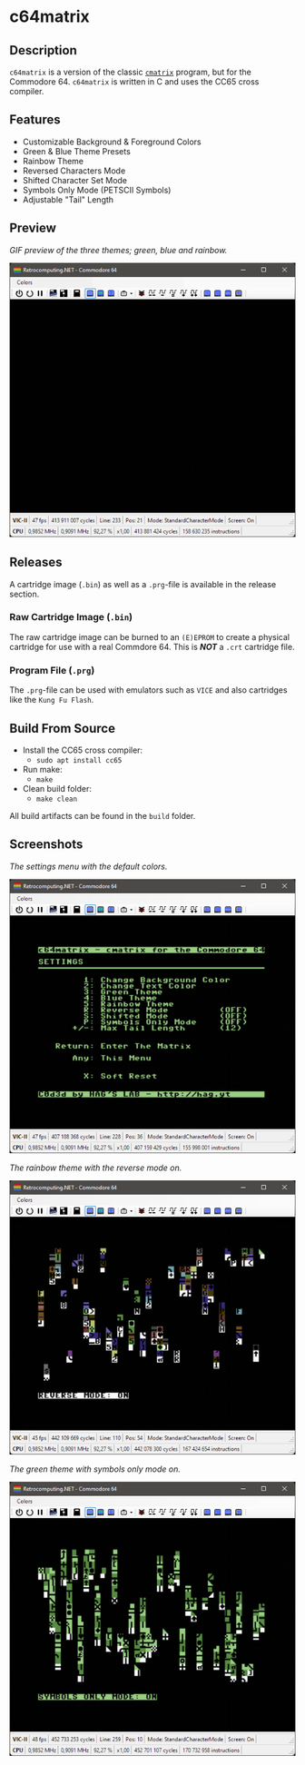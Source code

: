 # c64matrix


## Description

`c64matrix` is a version of the classic [`cmatrix`](https://www.asty.org/cmatrix/) program, but for the Commodore 64. `c64matrix` is written in C and uses the CC65 cross compiler.


## Features

- Customizable Background & Foreground Colors
- Green & Blue Theme Presets
- Rainbow Theme
- Reversed Characters Mode
- Shifted Character Set Mode
- Symbols Only Mode (PETSCII Symbols)
- Adjustable "Tail" Length


## Preview

*GIF preview of the three themes; green, blue and rainbow.*

![](screenshots/00.gif)


## Releases

A cartridge image (`.bin`) as well as a `.prg`-file is available in the release section.

### Raw Cartridge Image (`.bin`)

The raw cartridge image can be burned to an `(E)EPROM` to create a physical cartridge for use with a real Commdore 64. This is ***NOT*** a `.crt` cartridge file.

### Program File (`.prg`)

The `.prg`-file can be used with emulators such as `VICE` and also cartridges like the `Kung Fu Flash`.


## Build From Source

- Install the CC65 cross compiler:
  - `sudo apt install cc65`
- Run make:
  - `make`
- Clean build folder:
  - `make clean`

All build artifacts can be found in the `build` folder.


## Screenshots

*The settings menu with the default colors.*

![](screenshots/02.png)

*The rainbow theme with the reverse mode on.*

![](screenshots/03.png)

*The green theme with symbols only mode on.*

![](screenshots/04.png)
